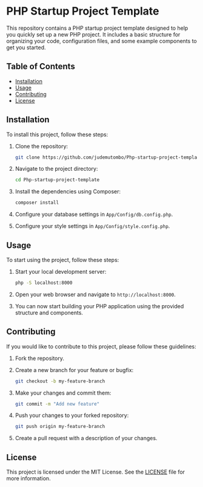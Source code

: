 # PHP Startup Project Template

This repository contains a PHP startup project template designed to help you quickly set up a new PHP project. It includes a basic structure for organizing your code, configuration files, and some example components to get you started.

## Table of Contents

- [Installation](#installation)
- [Usage](#usage)
- [Contributing](#contributing)
- [License](#license)

## Installation

To install this project, follow these steps:

1. Clone the repository:
   ```bash
   git clone https://github.com/judemutombo/Php-startup-project-template.git
   ```

2. Navigate to the project directory:
   ```bash
   cd Php-startup-project-template
   ```

3. Install the dependencies using Composer:
   ```bash
   composer install
   ```

4. Configure your database settings in `App/Config/db.config.php`.

5. Configure your style settings in `App/Config/style.config.php`.

## Usage

To start using the project, follow these steps:

1. Start your local development server:
   ```bash
   php -S localhost:8000
   ```

2. Open your web browser and navigate to `http://localhost:8000`.

3. You can now start building your PHP application using the provided structure and components.

## Contributing

If you would like to contribute to this project, please follow these guidelines:

1. Fork the repository.

2. Create a new branch for your feature or bugfix:
   ```bash
   git checkout -b my-feature-branch
   ```

3. Make your changes and commit them:
   ```bash
   git commit -m "Add new feature"
   ```

4. Push your changes to your forked repository:
   ```bash
   git push origin my-feature-branch
   ```

5. Create a pull request with a description of your changes.

## License

This project is licensed under the MIT License. See the [LICENSE](LICENSE) file for more information.
